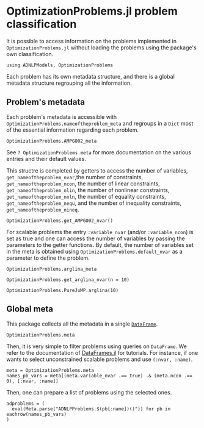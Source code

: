 # OptimizationProblems.jl problem classification

It is possible to access information on the problems implemented in `OptimizationProblems.jl` without loading the problems using the package's own classification.
​
```@example 1
using ADNLPModels, OptimizationProblems
```

Each problem has its own metadata structure, and there is a global metadata structure regrouping all the information.

## Problem's metadata

Each problem's metadata is accessible with `OptimizationProblems.nameoftheproblem_meta` and regroups in a `Dict` most of the essential information regarding each problem.

```@example 1
OptimizationProblems.AMPGO02_meta
```
See `? OptimizationProblems.meta` for more documentation on the various entries and their default values.

This structre is completed by getters to access the number of variables, `get_nameoftheproblem_nvar`,the number of constraints, `get_nameoftheproblem_ncon`, the number of linear constraints, `get_nameoftheproblem_nlin`, the number of nonlinear constraints, `get_nameoftheproblem_nnln`, the number of equality constraints, `get_nameoftheproblem_nequ`, and the number of inequality constraints, `get_nameoftheproblem_nineq`.
```@example 1
OptimizationProblems.get_AMPGO02_nvar()
```
For scalable problems the entry `:variable_nvar` (and/or `:variable_ncon`) is set as true and one can access the number of variables by passing the parameters to the getter functions. By default, the number of variables set in the meta is obtained using `OptimizationProblems.default_nvar` as a parameter to define the problem.
```@example 1
OptimizationProblems.arglina_meta
```
```@example 1
OptimizationProblems.get_arglina_nvar(n = 10)
```
```@example 1
OptimizationProblems.PureJuMP.arglina(10)
```

## Global meta

This package collects all the metadata in a single [`DataFrame`](https://github.com/JuliaData/DataFrames.jl).
```@example 1
OptimizationProblems.meta
```
Then, it is very simple to filter problems using queries on `DataFrame`. We refer to the documentation of [DataFrames.jl](https://dataframes.juliadata.org/stable/) for tutorials. For instance, if one wants to select unconstrained scalable problems and use `(:nvar, :name)`.
```@example 1
meta = OptimizationProblems.meta
names_pb_vars = meta[(meta.variable_nvar .== true) .& (meta.ncon .== 0), [:nvar, :name]]
```
Then, one can prepare a list of problems using the selected ones.
```@example 1
adproblems = (
  eval(Meta.parse("ADNLPProblems.$(pb[:name])()")) for pb in eachrow(names_pb_vars)
)
```
